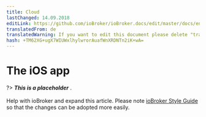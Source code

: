 ```yaml
---
title: Cloud
lastChanged: 14.09.2018
editLink: https://github.com/ioBroker/ioBroker.docs/edit/master/docs/en/cloud/iosapp.md
translatedFrom: de
translatedWarning: If you want to edit this document please delete "translatedFrom" field, elsewise this document will be translated automatically again
hash: +TM62XG+ugX7WIUWxlhylwrorAuafWnXRDNTn2iK+wA=
---
```

# The iOS app
?> ***This is a placeholder*** .<br><br> Help with ioBroker and expand this article. Please note [ioBroker Style Guide](https://www.iobroker.net/#de/documentation/community/styleguidedoc.md) so that the changes can be adopted more easily.